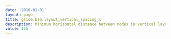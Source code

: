 ```yaml
---
date: '2016-01-01'
layout: page
title: glide.bsm.layout_vertical_spacing_x
description: Minimum horizontal distance between nodes in vertical layout
value: 125
---
```

